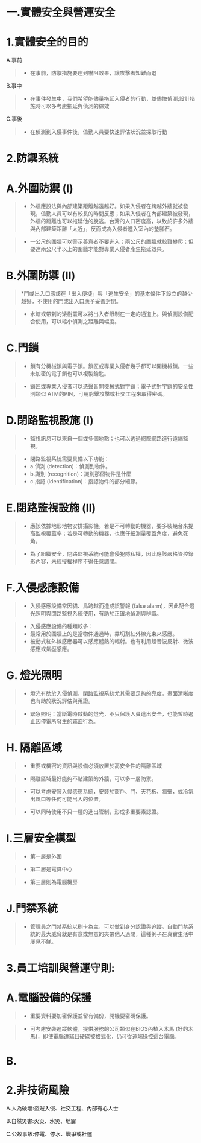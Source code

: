 # 一.實體安全與營運安全

# 1.實體安全的目的

A.事前
>* 在事前，防禦措施要達到嚇阻效果，讓攻擊者知難而退

B.事中
>* 在事件發生中，我們希望能儘量拖延入侵者的行動，並儘快偵測;設計措施時可以多考慮拖延與偵測的綜效

C.事後
>* 在偵測到入侵事件後，值勤人員要快速評估狀況並採取行動

# 2.防禦系統

# A.外圍防禦 (I)

>* 外牆應設法與內部建築距離越遠越好。如果入侵者在跨越外牆就被發現，值勤人員可以有較長的時間反應；如果入侵者在內部建築被發現，外牆的距離也可以拖延他的脫逃。台灣的人口密度高，以致於許多外牆與內部建築距離「太近」，反而成為入侵者進入室內的墊腳石。

>* 一公尺的圍牆可以警示善意者不要進入；兩公尺的圍牆就較難攀爬；但要達兩公尺半以上的圍牆才能對專業入侵者產生拖延效果。

# B.外圍防禦 (II)

>*門或出入口應該在「出入便捷」與「逃生安全」的基本條件下設立的越少越好，不使用的門或出入口應予妥善封閉。

>* 水塘或帶刺的矮樹叢可以將出入者限制在一定的通道上。與偵測設備配合使用，可以縮小偵測之距離與幅度。

# C.門鎖

>*  鎖有分機械鎖與電子鎖。鎖匠或專業入侵者幾乎都可以開機械鎖。一些未加密的電子鎖也可以複製鑰匙。

>* 鎖匠或專業入侵者可以憑聲音開機械式對字鎖；電子式對字鎖的安全性則類似 ATM的PIN，可用窮舉攻擊或社交工程來取得密碼。

# D.閉路監視設施 (I)

>* 監視訊息可以來自一個或多個地點；也可以透過網際網路進行遠端監視。

>* 閉路監視系統需要具備以下功能：
>* a.偵測 (detection)：偵測到物件。
>* b.識別 (recognition)：識別那個物件是什麼
>* c.指認 (identification)：指認物件的部分細節。

# E.閉路監視設施 (II)

>* 應該依據地形地物安排攝影機。若是不可轉動的機器，要多裝幾台來提高監視覆蓋率；若是可轉動的機器，也應仔細測量覆蓋角度，避免死角。

>* 為了組織安全，閉路監視系統可能會侵犯隱私權，因此應該嚴格管控錄影內容，未經授權程序不得任意調閱。

# F.入侵感應設備

>* 入侵感應設備常因貓、鳥跨越而造成誤警報 (false alarm)，因此配合燈光照明與閉路監視系統使用，有助於正確地偵測與辨識。

>* 入侵感應設備的種類較多：
>* 最常用於圍牆上的是當物件通過時，靠切割紅外線光束來感應。
>* 被動式紅外線感應器可以感應體熱的輻射。也有利用超音波反射、微波感應或氣壓感應。

# G. 燈光照明

>* 燈光有助於入侵偵測，閉路監視系統尤其需要足夠的亮度，畫面清晰度也有助於狀況評估與蒐證。

>* 緊急照明：當斷電時啟動的燈光，不只保護人員進出安全，也能暫時遏止因停電所發生的竊盜行為。

# H. 隔離區域

>* 重要或機密的資訊與設備必須放置於高安全性的隔離區域

>* 隔離區域最好能夠不貼建築的外牆，可以多一層防禦。

>* 可以考慮安裝入侵感應系統，安裝於窗戶、門、天花板、牆壁，或冷氣出風口等任何可能出入的位置。

>* 可以同時使用不只一種的進出管制，形成多重要素認證。

# I.三層安全模型

>* 第一層是外圍

>* 第二層是電算中心

>* 第三層則為電腦機房

# J.門禁系統

>* 管理員之門禁系統以刷卡為主，可以做到身分認證與追蹤。自動門禁系統的最大威脅就是有意或無意的夾帶他人過關，這種例子在真實生活中屢見不鮮。

# 3.員工培訓與營運守則:

# A.電腦設備的保護

>* 重要資料要加密保護並留有備份，開機要密碼保護。

>* 可考慮安裝追蹤軟體，提供服務的公司類似在BIOS內植入木馬 (好的木馬)，即使電腦遭竊且硬碟被格式化，仍可從遠端操控這台電腦。

# B.




















# 2.非技術風險

A.人為破壞:盜賊入侵、社交工程、內部有心人士

B.自然災害:火災、水災、地震

C.公故事故:停電、停水、戰爭或社運


